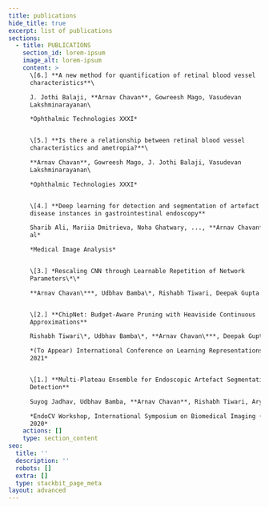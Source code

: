 ```yaml
---
title: publications
hide_title: true
excerpt: list of publications
sections:
  - title: PUBLICATIONS
    section_id: lorem-ipsum
    image_alt: lorem-ipsum
    content: >
      \[6.] **A new method for quantification of retinal blood vessel
      characteristics**\

      J. Jothi Balaji, **Arnav Chavan**, Gowreesh Mago, Vasudevan
      Lakshminarayanan\

      *Ophthalmic Technologies XXXI*


      \[5.] **Is there a relationship between retinal blood vessel
      characteristics and ametropia?**\

      **Arnav Chavan**, Gowreesh Mago, J. Jothi Balaji, Vasudevan
      Lakshminarayanan\

      *Ophthalmic Technologies XXXI*


      \[4.] **Deep learning for detection and segmentation of artefact and
      disease instances in gastrointestinal endoscopy**  

      Sharib Ali, Mariia Dmitrieva, Noha Ghatwary, ..., **Arnav Chavan** *Et
      al*  

      *Medical Image Analysis*  


      \[3.] *Rescaling CNN through Learnable Repetition of Network
      Parameters\*\*  

      **Arnav Chavan\***, Udbhav Bamba\*, Rishabh Tiwari, Deepak Gupta  *


      \[2.] **ChipNet: Budget-Aware Pruning with Heaviside Continuous
      Approximations**  

      Rishabh Tiwari\*, Udbhav Bamba\*, **Arnav Chavan\***, Deepak Gupta\*  

      *(To Appear) International Conference on Learning Representations (ICLR)
      2021*


      \[1.] **Multi-Plateau Ensemble for Endoscopic Artefact Segmentation and
      Detection**  

      Suyog Jadhav, Udbhav Bamba, **Arnav Chavan**, Rishabh Tiwari, Aryan Raj  

      *EndoCV Workshop, International Symposium on Biomedical Imaging (ISBI)
      2020*  
    actions: []
    type: section_content
seo:
  title: ''
  description: ''
  robots: []
  extra: []
  type: stackbit_page_meta
layout: advanced
---
```

